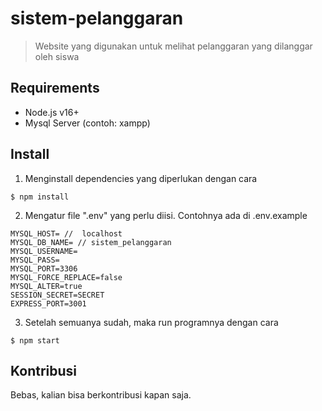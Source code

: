 # sistem-pelanggaran

> Website yang digunakan untuk melihat pelanggaran yang dilanggar oleh siswa

## Requirements

- Node.js v16+
- Mysql Server (contoh: xampp)

## Install

1. Menginstall dependencies yang diperlukan dengan cara

```shell
$ npm install
```

2. Mengatur file ".env" yang perlu diisi. Contohnya ada di .env.example

```
MYSQL_HOST= //  localhost
MYSQL_DB_NAME= // sistem_pelanggaran
MYSQL_USERNAME=
MYSQL_PASS=
MYSQL_PORT=3306
MYSQL_FORCE_REPLACE=false
MYSQL_ALTER=true
SESSION_SECRET=SECRET
EXPRESS_PORT=3001
```

3. Setelah semuanya sudah, maka run programnya dengan cara

```shell
$ npm start
```

## Kontribusi

Bebas, kalian bisa berkontribusi kapan saja.
